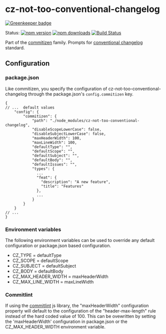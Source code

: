 # cz-not-too-conventional-changelog

[![Greenkeeper badge](https://badges.greenkeeper.io/commitizen/cz-not-too-conventional-changelog.svg)](https://greenkeeper.io/)

Status:
[![npm version](https://img.shields.io/npm/v/cz-not-too-conventional-changelog.svg?style=flat-square)](https://www.npmjs.org/package/cz-not-too-conventional-changelog)
[![npm downloads](https://img.shields.io/npm/dm/cz-not-too-conventional-changelog.svg?style=flat-square)](http://npm-stat.com/charts.html?package=cz-not-too-conventional-changelog&from=2015-08-01)
[![Build Status](https://img.shields.io/travis/commitizen/cz-not-too-conventional-changelog.svg?style=flat-square)](https://travis-ci.org/commitizen/cz-not-too-conventional-changelog)

Part of the [commitizen](https://github.com/commitizen/cz-cli) family. Prompts for [conventional changelog](https://github.com/conventional-changelog/conventional-changelog) standard.

## Configuration

### package.json

Like commitizen, you specify the configuration of cz-not-too-conventional-changelog through the package.json's `config.commitizen` key.

```json5
{
// ...  default values
    "config": {
        "commitizen": {
            "path": "./node_modules/cz-not-too-conventional-changelog",
            "disableScopeLowerCase": false,
            "disableSubjectLowerCase": false,
            "maxHeaderWidth": 100,
            "maxLineWidth": 100,
            "defaultType": "",
            "defaultScope": "",
            "defaultSubject": "",
            "defaultBody": "",
            "defaultIssues": "",
            "types": {
              ...
              "feat": {
                "description": "A new feature",
                "title": "Features"
              },
              ...
            }
        }
    }
// ...
}
```

### Environment variables

The following environment variables can be used to override any default configuration or package.json based configuration.

* CZ_TYPE = defaultType
* CZ_SCOPE = defaultScope
* CZ_SUBJECT = defaultSubject
* CZ_BODY = defaultBody
* CZ_MAX_HEADER_WIDTH = maxHeaderWidth
* CZ_MAX_LINE_WIDTH = maxLineWidth

### Commitlint

If using the [commitlint](https://github.com/conventional-changelog/commitlint) js library, the "maxHeaderWidth" configuration property will default to the configuration of the "header-max-length" rule instead of the hard coded value of 100.  This can be ovewritten by setting the 'maxHeaderWidth' configuration in package.json or the CZ_MAX_HEADER_WIDTH environment variable.
